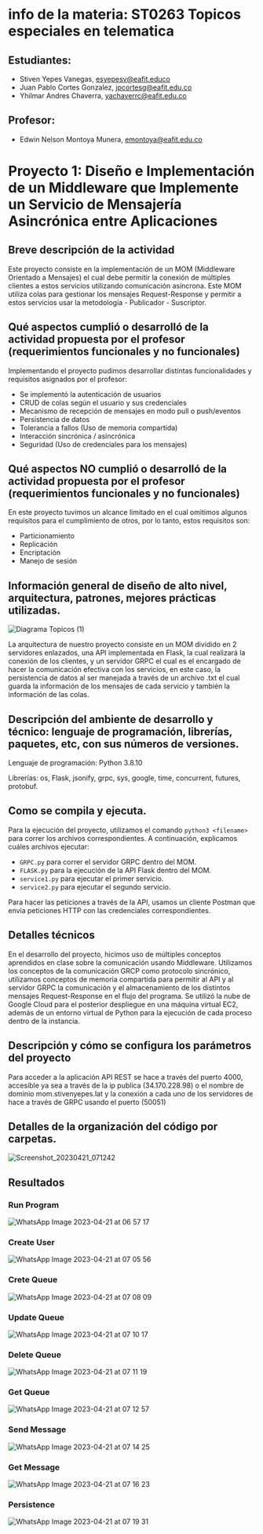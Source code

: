 # info de la materia: ST0263 Topicos especiales en telematica

## Estudiantes: 
 - Stiven Yepes Vanegas, esyepesv@eafit.educo
 - Juan Pablo Cortes Gonzalez, jpcortesg@eafit.edu.co
 - Yhilmar Andres Chaverra, yachaverrc@eafit.edu.co

## Profesor: 
- Edwin Nelson Montoya Munera, emontoya@eafit.edu.co

# Proyecto 1: Diseño e Implementación de un Middleware que Implemente un Servicio de Mensajería Asincrónica entre Aplicaciones

## Breve descripción de la actividad
Este proyecto consiste en la implementación de un MOM (Middleware Orientado a Mensajes) el cual debe permitir la conexión de múltiples clientes a estos servicios utilizando comunicación asíncrona. Este MOM utiliza colas para gestionar los mensajes Request-Response y permitir a estos servicios usar la metodología - Publicador - Suscriptor.

## Qué aspectos cumplió o desarrolló de la actividad propuesta por el profesor (requerimientos funcionales y no funcionales)

Implementando el proyecto pudimos desarrollar distintas funcionalidades y requisitos asignados por el profesor:
- Se implementó la autenticación de usuarios
- CRUD de colas según el usuario y sus credenciales
- Mecanismo de recepción de mensajes en modo pull o push/eventos
- Persistencia de datos
- Tolerancia a fallos (Uso de memoria compartida)
- Interacción sincrónica / asincrónica
- Seguridad (Uso de credenciales para los mensajes)

## Qué aspectos NO cumplió o desarrolló de la actividad propuesta por el profesor (requerimientos funcionales y no funcionales)

En este proyecto tuvimos un alcance limitado en el cual omitimos algunos requisitos para el cumplimiento de otros, por lo tanto, estos requisitos son:

- Particionamiento
- Replicación
- Encriptación
- Manejo de sesión

## Información general de diseño de alto nivel, arquitectura, patrones, mejores prácticas utilizadas.

![Diagrama Topicos (1)](https://user-images.githubusercontent.com/60229713/233505258-a6a198ed-28b1-4194-8ed2-f2d711ca5bd0.png)

La arquitectura de nuestro proyecto consiste en un MOM dividido en 2 servidores enlazados, una API implementada en Flask, la cual realizará la conexión de los clientes, y un servidor GRPC el cual es el encargado de hacer la comunicación efectiva con los servicios, en este caso, la persistencia de datos al ser manejada a través de un archivo .txt el cual guarda la información de los mensajes de cada servicio y también la información de las colas.

## Descripción del ambiente de desarrollo y técnico: lenguaje de programación, librerías, paquetes, etc, con sus números de versiones.

Lenguaje de programación: Python 3.8.10

Librerías: os, Flask, jsonify, grpc, sys, google, time, concurrent, futures, protobuf.

## Como se compila y ejecuta.

Para la ejecución del proyecto, utilizamos el comando `python3 <filename>` para correr los archivos correspondientes. A continuación, explicamos cuáles archivos ejecutar:

- `GRPC.py` para correr el servidor GRPC dentro del MOM.
- `FLASK.py` para la ejecución de la API Flask dentro del MOM.
- `service1.py` para ejecutar el primer servicio.
- `service2.py` para ejecutar el segundo servicio.

Para hacer las peticiones a través de la API, usamos un cliente Postman que envía peticiones HTTP con las credenciales correspondientes.

## Detalles técnicos

En el desarrollo del proyecto, hicimos uso de múltiples conceptos aprendidos en clase sobre la comunicación usando Middleware. Utilizamos los conceptos de la comunicación GRCP como protocolo sincrónico, utilizamos conceptos de memoria compartida para permitir al API y al servidor GRPC la comunicación y el almacenamiento de los distintos mensajes Request-Response en el flujo del programa. Se utilizó la nube de Google Cloud para el posterior despliegue en una máquina virtual EC2, además de un entorno virtual de Python para la ejecución de cada proceso dentro de la instancia.

## Descripción y cómo se configura los parámetros del proyecto

Para acceder a la aplicación API REST se hace a través del puerto 4000, accesible ya sea a través de la ip publica (34.170.228.98) o el nombre de dominio mom.stivenyepes.lat y la conexión a cada uno de los servidores de hace a través de GRPC usando el puerto (50051)

## Detalles de la organización del código por carpetas.

![Screenshot_20230421_071242](https://user-images.githubusercontent.com/60229713/233635097-99d039d9-7cc6-4ae7-82d8-90ea27a8285d.png)

## Resultados

### Run Program
![WhatsApp Image 2023-04-21 at 06 57 17](https://user-images.githubusercontent.com/60229713/233671678-88035c7b-6346-4e55-a7e5-e417a2b9b324.jpeg)
### Create User
![WhatsApp Image 2023-04-21 at 07 05 56](https://user-images.githubusercontent.com/60229713/233671745-2b437492-0344-418b-8f68-dcb532f8c210.jpeg)
### Crete Queue
![WhatsApp Image 2023-04-21 at 07 08 09](https://user-images.githubusercontent.com/60229713/233665106-e0174649-1e68-4dfa-b4e1-7ed647914fdf.jpeg)
### Update Queue
![WhatsApp Image 2023-04-21 at 07 10 17](https://user-images.githubusercontent.com/60229713/233665836-5b564829-43e1-4ebd-a96c-caed12ef5029.jpeg)
### Delete Queue
![WhatsApp Image 2023-04-21 at 07 11 19](https://user-images.githubusercontent.com/60229713/233665848-7cdf0335-510e-45d2-a436-37f30aa1f144.jpeg)
### Get Queue
![WhatsApp Image 2023-04-21 at 07 12 57](https://user-images.githubusercontent.com/60229713/233665871-9806f558-7c70-4db3-92ce-8c862fbe92dc.jpeg)
### Send Message
![WhatsApp Image 2023-04-21 at 07 14 25](https://user-images.githubusercontent.com/60229713/233665879-ed16a4ed-076f-42b9-af41-c5c74ea9590a.jpeg)
### Get Message
![WhatsApp Image 2023-04-21 at 07 16 23](https://user-images.githubusercontent.com/60229713/233665891-681f9dac-78d7-40ed-9ccf-eedc09bad9ba.jpeg)
### Persistence
![WhatsApp Image 2023-04-21 at 07 19 31](https://user-images.githubusercontent.com/60229713/233665904-b68b87d5-feed-4dab-bc6c-8d653e3d4d34.jpeg)



